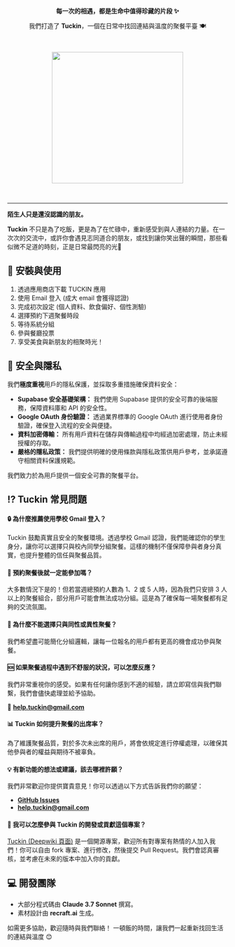 <p align="center">
<b>每一次的相遇，都是生命中值得珍藏的片段 ✨</b>
</p>
<p align="center">
我們打造了 <b>Tuckin</b>，一個在日常中找回連結與溫度的聚餐平臺 🍽️
</p>

<br>

<p align="center">
  <img width="300" src="docs/images/tuckin-wide.png">
</p>

<br>

---

**陌生人只是還沒認識的朋友。**

**Tuckin** 不只是為了吃飯，更是為了在忙碌中，重新感受到與人連結的力量。在一次次的交流中，或許你會遇見志同道合的朋友，或找到讓你笑出聲的瞬間，那些看似微不足道的時刻，正是日常最閃亮的光🌟 


## 📱 安裝與使用

1. 透過應用商店下載 TUCKIN 應用
2. 使用 Email 登入 (成大 email 會獲得認證)
3. 完成初次設定 (個人資料、飲食偏好、個性測驗)
4. 選擇預約下週聚餐時段
5. 等待系統分組
6. 參與餐廳投票
7. 享受美食與新朋友的相聚時光！ 

## 🔐 安全與隱私

我們**極度重視**用戶的隱私保護，並採取多重措施確保資料安全：

- **Supabase 安全基礎架構：** 我們使用 Supabase 提供的安全可靠的後端服務，保障資料庫和 API 的安全性。
- **Google OAuth 身份驗證：**  透過業界標準的 Google OAuth 進行使用者身份驗證，確保登入流程的安全與便捷。
- **資料加密傳輸：** 所有用戶資料在儲存與傳輸過程中均經過加密處理，防止未經授權的存取。
- **嚴格的隱私政策：** 我們提供明確的使用條款與隱私政策供用戶參考，並承諾遵守相關資料保護規範。

我們致力於為用戶提供一個安全可靠的聚餐平台。 



## ⁉️ Tuckin 常見問題

#### 🔒 為什麼推薦使用學校 Gmail 登入？

Tuckin 鼓勵真實且安全的聚餐環境。透過學校 Gmail 認證，我們能確認你的學生身分，讓你可以選擇只與校內同學分組聚餐。這樣的機制不僅保障參與者身分真實，也提升整體的信任與聚餐品質。 


#### 🤝 預約聚餐後就一定能參加嗎？

大多數情況下是的！但若當週總預約人數為 1、2 或 5 人時，因為我們只安排 3 人以上的聚餐組合，部分用戶可能會無法成功分組。這是為了確保每一場聚餐都有足夠的交流氛圍。 


#### 🙋 為什麼不能選擇只與同性或異性聚餐？

我們希望盡可能簡化分組邏輯，讓每一位報名的用戶都有更高的機會成功參與聚餐。 


#### 🆘 如果聚餐過程中遇到不舒服的狀況，可以怎麼反應？

我們非常重視你的感受。如果有任何讓你感到不適的經驗，請立即寫信與我們聯繫，我們會儘快處理並給予協助。

📧 **[help.tuckin@gmail.com](mailto:help.tuckin@gmail.com)**



#### 📊 Tuckin 如何提升聚餐的出席率？

為了維護聚餐品質，對於多次未出席的用戶，將會依規定進行停權處理，以確保其他參與者的權益與期待不被辜負。 


#### 💡 有新功能的想法或建議，該去哪裡許願？

我們非常歡迎你提供寶貴意見！你可以透過以下方式告訴我們你的願望：

+ **[GitHub Issues](https://github.com/ncchen99/Tuckin/issues)**
+ **[help.tuckin@gmail.com](mailto:help.tuckin@gmail.com)**


#### 🚀 我可以怎麼參與 Tuckin 的開發或貢獻這個專案？

[Tuckin (Deepwiki 頁面)](https://deepwiki.com/ncchen99/Tuckin) 是一個開源專案，歡迎所有對專案有熱情的人加入我們！你可以自由 fork 專案、進行修改，然後提交 Pull Request。我們會認真審核，並考慮在未來的版本中加入你的貢獻。 

## 💻 開發團隊
- 大部分程式碼由 **Claude 3.7 Sonnet** 撰寫。
- 素材設計由 **recraft.ai** 生成。


如需更多協助，歡迎隨時與我們聯絡！
一頓飯的時間，讓我們一起重新找回生活的連結與溫度 😊


